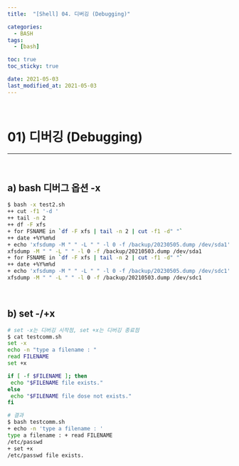 ```yaml
---
title:  "[Shell] 04. 디버깅 (Debugging)" 

categories:
  - BASH
tags:
  - [bash]

toc: true
toc_sticky: true

date: 2021-05-03
last_modified_at: 2021-05-03
---
```

<br>

# 01) 디버깅 (Debugging)
---

<style>
table {
    font-size: 12pt;
}
table th:first-of-type {
    width: 5%;
}
table th:nth-of-type(2) {
    width: 15%;
}
table th:nth-of-type(3) {
    width: 50%;
}
table th:nth-of-type(4) {
    width: 30%;
}
big {
    font-size: 15pt;
}
</style>

<br>

## a) bash 디버그 옵션 -x

```bash
$ bash -x test2.sh
++ cut -f1 '-d '
++ tail -n 2
++ df -F xfs
+ for FSNAME in `df -F xfs | tail -n 2 | cut -f1 -d" "`
++ date +%Y%m%d
+ echo 'xfsdump -M " " -L " " -l 0 -f /backup/20230505.dump /dev/sda1'
xfsdump -M " " -L " " -l 0 -f /backup/20210503.dump /dev/sda1
+ for FSNAME in `df -F xfs | tail -n 2 | cut -f1 -d" "`
++ date +%Y%m%d
+ echo 'xfsdump -M " " -L " " -l 0 -f /backup/20230505.dump /dev/sdc1'
xfsdump -M " " -L " " -l 0 -f /backup/20210503.dump /dev/sdc1
```

<br>

## b) set -/+x

```bash
# set -x는 디버깅 시작점, set +x는 디버깅 종료점
$ cat testcomm.sh
set -x
echo -n "type a filename : "
read FILENAME
set +x

if [ -f $FILENAME ]; then
 echo "$FILENAME file exists."
else
 echo "$FILENAME file dose not exists."
fi

# 결과
$ bash testcomm.sh
+ echo -n 'type a filename : '
type a filename : + read FILENAME
/etc/passwd
+ set +x
/etc/passwd file exists.
```